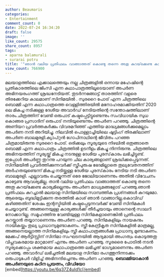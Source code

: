 ```yaml
---
author: Beaumaris
categories:
- Entertainment
comment_count: 0
date: 2022-07-24 16:34:20
draft: false
image: ''
like_count: 29575
share_count: 8957
tags:
- aparna balamurali
- surarai potru
title: '"ഞാൻ വലിയ പ്രതിഫലം വാങ്ങാത്തത് കൊണ്ടു തന്നെ അതു കുറയ്‌ക്കേണ്ട കാര്യമില്ല"'
view_count: 766900
---
```


മലയാളത്തിലെ എക്കാലത്തെയും നല്ല ചിത്രങ്ങളിൽ ഒന്നായ മഹേഷിന്റെ പ്രതികാരത്തിലെ ജിംസി എന്ന കഥാപാത്രത്തിലൂടെയാണ് അപര്‍ണ അഭിനയരംഗത്ത് ശ്രദ്ധനേടിയത്. തുടർന്നങ്ങോട്ട് താരത്തിന് വളരെ തിരക്കേറിയ കാലമാണ് സിനിമയിൽ . സുരറൈ പോട്ര് എന്ന ചിത്രത്തിലെ ബൊമ്മി എന്ന കഥാപാത്രത്തെ വെള്ളിത്തിരയിൽ മനോഹരമാക്കിയതിന് 2020 ലെ മികച്ച നടിക്കുള്ള ദേശീയ അവാർഡ് നേടിയതിന്റെ സന്തോഷത്തിലാണ് താരം.ചിത്രത്തിന് വേണ്ടി ഒരുപാട് കഷ്ടപ്പെട്ടിട്ടുണ്ടെന്നും സംവിധായിക സുധ കൊങ്ങര പ്രസാദിന് ഒരുപാട് നന്ദിയുണ്ടെന്നും അപര്‍ണ പറഞ്ഞു. ചിത്രത്തിന്റെ അണിയറ പ്രവര്‍ത്തകര്‍ക്കും വിവരമറിഞ്ഞ് എത്തിയ മാദ്ധ്യമങ്ങള്‍ക്കുമെല്ലാം അപര്‍ണ നന്ദി അറിയിച്ചു. നിലവില്‍ പൊള്ളാച്ചിയിലെ ഷൂട്ടിംഗ് തിരക്കിലാണ് അപര്‍ണ ബാലമുരളി.ക്യാപ്റ്റന്‍ ഗോപിനാഥിന്റെ ജീവിതം പറഞ്ഞ ചിത്രമായിരുന്നു സുരറൈ പോട്ര്. ഒരിക്കലും സൂര്യയുടെ നിഴലില്‍ ഒതുങ്ങാതെ ബൊമ്മി എന്ന കഥാപാത്രം ചിത്രത്തില്‍ ഉടനീളം മികച്ചു നിന്നിരുന്നു. ചിത്രത്തിലെ അഭിനയത്തിന് സൂര്യയ്ക്ക് മികച്ച നടനുള്ള ദേശീയ പുരസ്‌കാരം ലഭിച്ചിട്ടുണ്ട്. ഇപ്പോൾ അപർണ്ണ തുറന്നു പറയുന്ന ചില കാര്യങ്ങളാണ് ശ്രദ്ധിക്കപ്പെടുന്നത്. സിനിമയില്‍ പ്രവര്‍ത്തിക്കുന്നവര്‍ക്ക് സ്ത്രീപുരുഷ ഭേദമില്ലാതെ തുല്യവേതനത്തിന് അര്‍ഹതയുണ്ടെന്ന് മികച്ച നടിയ്ക്കുള്ള ദേശീയ പുരസ്‌കാരം നേടിയ നടി അപര്‍ണ ബാലമുരളി. എല്ലാവരും ചെയ്യുന്നത് ഒരേ ജോലിയാണെന്നും അതില്‍ വിവേചനം കാട്ടേണ്ട ആവശ്യമില്ല. താന്‍ വലിയ പ്രതിഫലം വാങ്ങാത്തത് കൊണ്ടു തന്നെ അതു കുറയ്‌ക്കേണ്ട കാര്യമില്ലെന്നും അപര്‍ണ മാധ്യമങ്ങളോട് പറഞ്ഞു.ഞാന്‍ പ്രതിഫലം കുറച്ചാല്‍ മലയാള സിനിമയിലെ സാമ്പത്തിക പ്രശ്‌നങ്ങള്‍ കുറയുമോ. ആരെയും ബുദ്ധിമുട്ടിക്കുന്ന തരത്തില്‍ കാശ് ഞാന്‍ വാങ്ങാറില്ല.കൊവിഡ് കഴിഞ്ഞതിന് ശേഷം ഇന്റസ്ട്രിയില്‍ കഷ്ടപ്പെടുന്നവര്‍ക്ക് വേണ്ടി സിനിമകള്‍ ചെയ്യാറുണ്ട്. അങ്ങനെയുള്ള കാര്യങ്ങള്‍ക്ക് തീര്‍ച്ചയായും ഞാനെന്റെ സാലറി നോക്കാറില്ല. സമൂഹത്തിനു വേണ്ടിയുള്ള സിനിമകളാണെങ്കില്‍ പ്രതിഫലം കുറയ്ക്കാന്‍ തയ്യാറാണെന്നും അപര്‍ണ പറഞ്ഞു. സിനിമകളിലും നായകനും നായികയ്ക്കും തുല്യ പ്രാധാന്യമുണ്ടാകണം. സ്ത്രീ കേന്ദ്രീകൃത സിനിമകളില്‍ മാത്രമല്ല, അങ്ങനെയല്ലാത്ത സിനിമകളിലും സ്ത്രീ കഥാപാത്രങ്ങള്‍ക്കു പ്രാധാന്യ മുണ്ടാകണം. മേക്കപ് ആര്‍ട്ടിസ്റ്റിന് സിനിമാ സംഘടനയില്‍ ആദ്യമായി അംഗത്വം കൊടുത്തതു വിപ്ലവകരമായ മാറ്റമാണ് എന്നും അപര്‍ണ പറഞ്ഞു. സൂരരൈ പോട്രില്‍ നടന്‍ സൂര്യക്കൊപ്പം ശക്തമായ കഥാപാത്രത്തെ ലഭിച്ചത് ഭാഗ്യമാണെന്നും അപര്‍ണ പറഞ്ഞു. അവാര്‍ഡ് ലഭിച്ചതില്‍ മലയാള സിനിമാ രംഗത്തുനിന്നടക്കം ഒരുപാടുപേര്‍ വിളിച്ച് അഭിനന്ദിച്ചെന്നും അപര്‍ണ പറഞ്ഞു. **ബൊമ്മിയാകാൻ അപർണയുടെ കഠിന പ്രയത്നം, വീഡിയോ** [embed]https://youtu.be/6q37Z4uId1c[/embed]